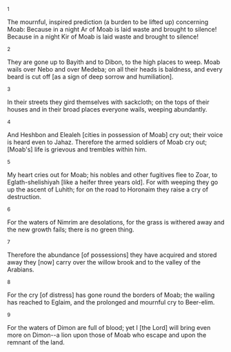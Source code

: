 <sup>1</sup> 

The mournful, inspired prediction (a burden to be lifted up) concerning Moab: Because in a night Ar of Moab is laid waste and brought to silence! Because in a night Kir of Moab is laid waste and brought to silence! 

<sup>2</sup> 

They are gone up to Bayith and to Dibon, to the high places to weep. Moab wails over Nebo and over Medeba; on all their heads is baldness, and every beard is cut off [as a sign of deep sorrow and humiliation]. 

<sup>3</sup> 

In their streets they gird themselves with sackcloth; on the tops of their houses and in their broad places everyone wails, weeping abundantly. 

<sup>4</sup> 

And Heshbon and Elealeh [cities in possession of Moab] cry out; their voice is heard even to Jahaz. Therefore the armed soldiers of Moab cry out; [Moab's] life is grievous and trembles within him. 

<sup>5</sup> 

My heart cries out for Moab; his nobles and other fugitives flee to Zoar, to Eglath-shelishiyah [like a heifer three years old]. For with weeping they go up the ascent of Luhith; for on the road to Horonaim they raise a cry of destruction. 

<sup>6</sup> 

For the waters of Nimrim are desolations, for the grass is withered away and the new growth fails; there is no green thing. 

<sup>7</sup> 

Therefore the abundance [of possessions] they have acquired and stored away they [now] carry over the willow brook and to the valley of the Arabians. 

<sup>8</sup> 

For the cry [of distress] has gone round the borders of Moab; the wailing has reached to Eglaim, and the prolonged and mournful cry to Beer-elim. 

<sup>9</sup> 

For the waters of Dimon are full of blood; yet I [the Lord] will bring even more on Dimon--a lion upon those of Moab who escape and upon the remnant of the land.